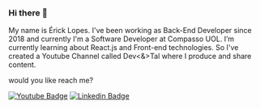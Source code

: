 ### Hi there 👋

My name is Érick Lopes. I've been working as Back-End Developer since 2018 and currently I'm a Software Developer at Compasso UOL.
I’m currently learning about React.js and Front-end technologies. So I've created a Youtube Channel called Dev<&>Tal where I produce and share content.

would you like reach me?

[![Youtube Badge](https://img.shields.io/badge/-Youtube-FF0000?style=flat-square&labelColor=FF0000&logo=youtube&logoColor=white&link=https://www.youtube.com/channel/UCBzFDQ_eCQ8xiBv9vCiCQGw)](https://www.youtube.com/channel/UCBzFDQ_eCQ8xiBv9vCiCQGw)
[![Linkedin Badge](https://img.shields.io/badge/-LinkedIn-blue?style=flat-square&logo=Linkedin&logoColor=white&link=https://www.linkedin.com/in/erick-luiz-98b956105/)](https://www.linkedin.com/in/erick-luiz-98b956105/)

<!--
**erickLFLopes/erickLFLopes** is a ✨ _special_ ✨ repository because its `README.md` (this file) appears on your GitHub profile.

- 🔭 I’m currently working on ...
- 🌱 I’m currently learning ...
- 👯 I’m looking to collaborate on ...
- 🤔 I’m looking for help with ...
- 💬 Ask me about ...
- 📫 How to reach me: ...
- 😄 Pronouns: ...
- ⚡ Fun fact: ...
-->
